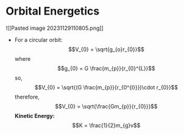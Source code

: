 # Orbital Energetics
![[Pasted image 20231129110805.png]]
- For a circular orbit: $$V_{0} = \sqrt{g_{o}r_{0}}$$where $$g_{0} = G \frac{m_{p}}{r_{0}^{L}}$$so, $$V_{0} = \sqrt{(G \frac{m_{p}}{r_{0^{l}}})\cdot r_{0}}$$therefore, $$V_{0} = \sqrt{\frac{Gm_{p}}{r_{0}}}$$**Kinetic Energy:**$$K = \frac{1}{2}m_{g}v$$